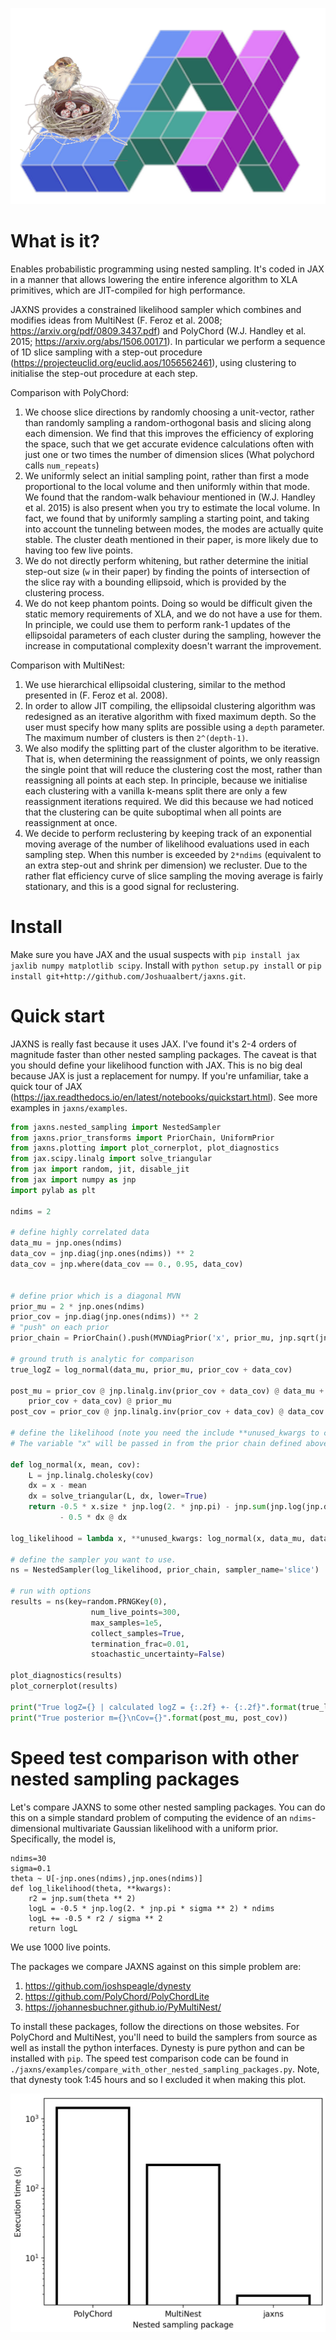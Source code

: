 ![JAXNS](./jaxns_logo.png)

# What is it?
Enables probabilistic programming using nested sampling. It's coded in JAX in a manner that allows lowering the entire inference algorithm to XLA primitives, which are JIT-compiled for high performance. 

JAXNS provides a constrained likelihood sampler which combines and modifies ideas from MultiNest (F. Feroz et al. 2008; https://arxiv.org/pdf/0809.3437.pdf) and PolyChord (W.J. Handley et al. 2015; https://arxiv.org/abs/1506.00171).
In particular we perform a sequence of 1D slice sampling with a step-out procedure (https://projecteuclid.org/euclid.aos/1056562461), using clustering to initialise the step-out procedure at each step.

Comparison with PolyChord:
1. We choose slice directions by randomly choosing a unit-vector, rather than randomly sampling a random-orthogonal basis and slicing along each dimension. We find that this improves the efficiency of exploring the space, such that we get accurate evidence calculations often with just one or two times the number of dimension slices (What polychord calls `num_repeats`)
2. We uniformly select an initial sampling point, rather than first a mode proportional to the local volume and then uniformly within that mode. We found that the random-walk behaviour mentioned in (W.J. Handley et al. 2015) is also present when you try to estimate the local volume. In fact, we found that by uniformly sampling a starting point, and taking into account the tunneling between modes, the modes are actually quite stable. The cluster death mentioned in their paper, is more likely due to having too few live points.
3. We do not directly perform whitening, but rather determine the initial step-out size (`w` in their paper) by finding the points of intersection of the slice ray with a bounding ellipsoid, which is provided by the clustering process.
4. We do not keep phantom points. Doing so would be difficult given the static memory requirements of XLA, and we do not have a use for them. In principle, we could use them to perform rank-1 updates of the ellipsoidal parameters of each cluster during the sampling, however the increase in computational complexity doesn't warrant the improvement.

Comparison with MultiNest:
1. We use hierarchical ellipsoidal clustering, similar to the method presented in (F. Feroz et al. 2008).
2. In order to allow JIT compiling, the ellipsoidal clustering algorithm was redesigned as an iterative algorithm with fixed maximum depth. So the user must specify how many splits are possible using a `depth` parameter. The maximum number of clusters is then `2^(depth-1)`.
3. We also modify the splitting part of the cluster algorithm to be iterative. That is, when determining the reassignment of points, we only reassign the single point that will reduce the clustering cost the most, rather than reassigning all points at each step. In principle, because we initialise each clustering with a vanilla k-means split there are only a few reassignment iterations required. We did this because we had noticed that the clustering can be quite suboptimal when all points are reassignment at once.
4. We decide to perform reclustering by keeping track of an exponential moving average of the number of likelihood evaluations used in each sampling step. When this number is exceeded by `2*ndims` (equivalent to an extra step-out and shrink per dimension) we recluster. Due to the  rather flat efficiency curve of slice sampling the moving average is fairly stationary, and this is a good signal for reclustering.

# Install
Make sure you have JAX and the usual suspects with `pip install jax jaxlib numpy matplotlib scipy`. 
Install with `python setup.py install` or `pip install git+http://github.com/Joshuaalbert/jaxns.git`.

# Quick start

JAXNS is really fast because it uses JAX. I've found it's 2-4 orders of magnitude faster than other nested sampling packages.
The caveat is that you should define your likelihood function with JAX. This is no big deal because JAX is just a replacement for numpy. 
If you're unfamiliar, take a quick tour of JAX (https://jax.readthedocs.io/en/latest/notebooks/quickstart.html).
See more examples in `jaxns/examples`.

```python
from jaxns.nested_sampling import NestedSampler
from jaxns.prior_transforms import PriorChain, UniformPrior
from jaxns.plotting import plot_cornerplot, plot_diagnostics
from jax.scipy.linalg import solve_triangular
from jax import random, jit, disable_jit
from jax import numpy as jnp
import pylab as plt

ndims = 2

# define highly correlated data
data_mu = jnp.ones(ndims)
data_cov = jnp.diag(jnp.ones(ndims)) ** 2
data_cov = jnp.where(data_cov == 0., 0.95, data_cov)


# define prior which is a diagonal MVN
prior_mu = 2 * jnp.ones(ndims)
prior_cov = jnp.diag(jnp.ones(ndims)) ** 2
# "push" on each prior
prior_chain = PriorChain().push(MVNDiagPrior('x', prior_mu, jnp.sqrt(jnp.diag(prior_cov))))

# ground truth is analytic for comparison
true_logZ = log_normal(data_mu, prior_mu, prior_cov + data_cov)

post_mu = prior_cov @ jnp.linalg.inv(prior_cov + data_cov) @ data_mu + data_cov @ jnp.linalg.inv(
    prior_cov + data_cov) @ prior_mu
post_cov = prior_cov @ jnp.linalg.inv(prior_cov + data_cov) @ data_cov

# define the likelihood (note you need the include **unused_kwargs to consume unused dummy variables)
# The variable "x" will be passed in from the prior chain defined above.

def log_normal(x, mean, cov):
    L = jnp.linalg.cholesky(cov)
    dx = x - mean
    dx = solve_triangular(L, dx, lower=True)
    return -0.5 * x.size * jnp.log(2. * jnp.pi) - jnp.sum(jnp.log(jnp.diag(L))) \
           - 0.5 * dx @ dx
  
log_likelihood = lambda x, **unused_kwargs: log_normal(x, data_mu, data_cov)

# define the sampler you want to use.
ns = NestedSampler(log_likelihood, prior_chain, sampler_name='slice')

# run with options
results = ns(key=random.PRNGKey(0),
                  num_live_points=300,
                  max_samples=1e5,
                  collect_samples=True,
                  termination_frac=0.01,
                  stoachastic_uncertainty=False)

plot_diagnostics(results)
plot_cornerplot(results)

print("True logZ={} | calculated logZ = {:.2f} +- {:.2f}".format(true_logZ, results.logZ, results.logZerr))
print("True posterior m={}\nCov={}".format(post_mu, post_cov))
```

# Speed test comparison with other nested sampling packages

Let's compare JAXNS to some other nested sampling packages. 
You can do this on a simple standard problem of computing the evidence of an `ndims`-dimensional multivariate Gaussian likelihood with a uniform prior.
Specifically, the model is,
```
ndims=30
sigma=0.1
theta ~ U[-jnp.ones(ndims),jnp.ones(ndims)]
def log_likelihood(theta, **kwargs):
    r2 = jnp.sum(theta ** 2)
    logL = -0.5 * jnp.log(2. * jnp.pi * sigma ** 2) * ndims
    logL += -0.5 * r2 / sigma ** 2
    return logL
```
We use 1000 live points.

The packages we compare JAXNS against on this simple problem are:
1. https://github.com/joshspeagle/dynesty
2. https://github.com/PolyChord/PolyChordLite
3. https://johannesbuchner.github.io/PyMultiNest/

To install these packages, follow the directions on those websites. For PolyChord and MultiNest, you'll need to build the samplers from source as well as install the python interfaces. Dynesty is pure python and can be installed with `pip`.
The speed test comparison code can be found in `./jaxns/examples/compare_with_other_nested_sampling_packages.py`.
Note, that dynesty took 1:45 hours and so I excluded it when making this plot.

![Speed Test Comparison](./speed_test.png)
